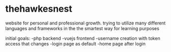 # thehawkesnest
website for personal and professional growth. trying to utilize many different languages and frameworks in the the smartest way for learning purposes

initial goals:
-php backend
-vuejs frontend
-username creation with token access that changes
-login page as default
-home page after login
